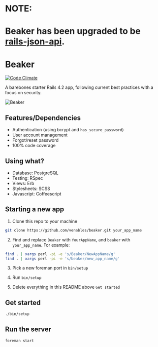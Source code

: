 # NOTE:

# Beaker has been upgraded to be [rails-json-api](https://github.com/venables/rails-json-api).


Beaker
======

[![Code Climate](https://codeclimate.com/github/venables/beaker.png)](https://codeclimate.com/github/venables/beaker)

A barebones starter Rails 4.2 app, following current best practices with a focus on security.

![Beaker](http://f.cl.ly/items/3G0Q3j3U1j462X1M2E0r/beaker.jpg)

Features/Dependencies
---------------------

* Authentication (using bcrypt and `has_secure_password`)
* User account management
* Forgot/reset password
* 100% code coverage

Using what?
-----------

* Database: PostgreSQL
* Testing: RSpec
* Views: Erb
* Stylesheets: SCSS
* Javascript: Coffeescript

Starting a new app
------------------

1. Clone this repo to your machine

  ```bash
  git clone https://github.com/venables/beaker.git your_app_name
  ```

2. Find and replace `Beaker` with `YourAppName`, and `beaker` with `your_app_name`. For example:

  ```bash
  find . | xargs perl -pi -e 's/Beaker/NewAppName/g'
  find . | xargs perl -pi -e 's/beaker/new_app_name/g'
  ```

3. Pick a new foreman port in `bin/setup`

4. Run `bin/setup`

5. Delete everything in this README above `Get started`

Get started
-----------

```bash
./bin/setup
```

Run the server
--------------

```bash
foreman start
```
